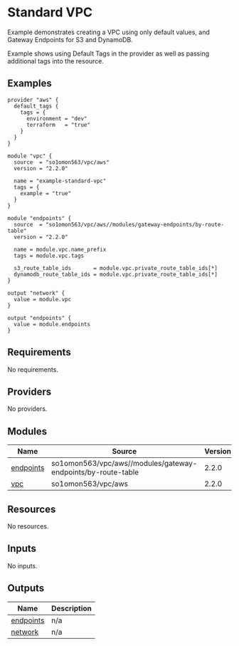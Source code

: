 # Standard VPC

Example demonstrates creating a VPC using only default values, and Gateway Endpoints for S3 and DynamoDB.

Example shows using Default Tags in the provider as well as passing additional tags into the resource.
<!-- BEGINNING OF PRE-COMMIT-TERRAFORM DOCS HOOK -->


## Examples

```hcl
provider "aws" {
  default_tags {
    tags = {
      environment = "dev"
      terraform   = "true"
    }
  }
}

module "vpc" {
  source  = "so1omon563/vpc/aws"
  version = "2.2.0"

  name = "example-standard-vpc"
  tags = {
    example = "true"
  }
}

module "endpoints" {
  source  = "so1omon563/vpc/aws//modules/gateway-endpoints/by-route-table"
  version = "2.2.0"

  name = module.vpc.name_prefix
  tags = module.vpc.tags

  s3_route_table_ids       = module.vpc.private_route_table_ids[*]
  dynamodb_route_table_ids = module.vpc.private_route_table_ids[*]
}

output "network" {
  value = module.vpc
}

output "endpoints" {
  value = module.endpoints
}
```

## Requirements

No requirements.

## Providers

No providers.

## Modules

| Name | Source | Version |
|------|--------|---------|
| <a name="module_endpoints"></a> [endpoints](#module\_endpoints) | so1omon563/vpc/aws//modules/gateway-endpoints/by-route-table | 2.2.0 |
| <a name="module_vpc"></a> [vpc](#module\_vpc) | so1omon563/vpc/aws | 2.2.0 |

## Resources

No resources.

## Inputs

No inputs.

## Outputs

| Name | Description |
|------|-------------|
| <a name="output_endpoints"></a> [endpoints](#output\_endpoints) | n/a |
| <a name="output_network"></a> [network](#output\_network) | n/a |


<!-- END OF PRE-COMMIT-TERRAFORM DOCS HOOK -->
